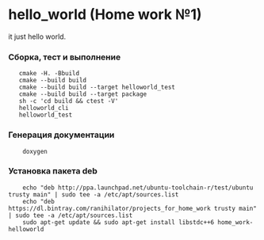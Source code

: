 # hello_world (Home work №1)
it just hello world.

### Сборка, тест и выполнение
```shell
   cmake -H. -Bbuild
   cmake --build build
   cmake --build build --target helloworld_test
   cmake --build build --target package
   sh -c 'cd build && ctest -V'
   helloworld_cli
   helloworld_test
```

### Генерация документации
```shell
    doxygen
```

### Установка пакета deb
```shell
    echo "deb http://ppa.launchpad.net/ubuntu-toolchain-r/test/ubuntu trusty main" | sudo tee -a /etc/apt/sources.list
    echo "deb https://dl.bintray.com/ranihilator/projects_for_home_work trusty main" | sudo tee -a /etc/apt/sources.list
    sudo apt-get update && sudo apt-get install libstdc++6 home_work-helloworld
```
